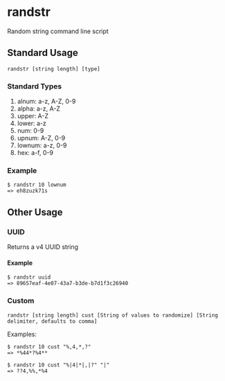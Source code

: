 # randstr
Random string command line script

## 


## Standard Usage

	randstr [string length] [type]
  
### Standard Types
1. alnum: a-z, A-Z, 0-9
2. alpha: a-z, A-Z
3. upper: A-Z
4. lower: a-z
5. num: 0-9
6. upnum: A-Z, 0-9
7. lownum: a-z, 0-9
8. hex: a-f, 0-9

### Example

	$ randstr 10 lownum
	=> eh8zuzk71s 
 
## Other Usage

### UUID

Returns a v4 UUID string

#### Example

	$ randstr uuid
	=> 89657eaf-4e07-43a7-b3de-b7d1f3c26940

### Custom

	randstr [string length] cust [String of values to randomize] [String delimiter, defaults to comma]

Examples:

	$ randstr 10 cust "%,4,*,?" 
	=> *%44*?%4**
	
	$ randstr 10 cust "%|4|*|,|?" "|"
	=> ??4,%%,*%4
